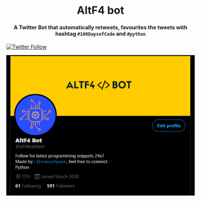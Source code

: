 <h1 align="center"> AltF4 bot 
 
</h1>


<div align= "center">
  <h4>A Twitter Bot that automatically retweets, favourites the tweets with hashtag <code>#100DaysofCode</code> and <code>#python</code></h4>
</div>

 
[![Twitter Follow](https://img.shields.io/twitter/follow/altf4hashbot?color=1DA1F2&logo=twitter&style=for-the-badge)](https://twitter.com/intent/follow?screen_name=altf4hashbot)


<p align="center"><img src="Screenshot 2021-02-28 140528.png"></p>



 
